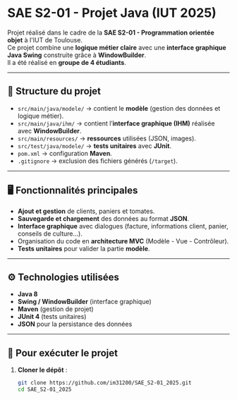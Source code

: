 # SAE S2-01 - Projet Java (IUT 2025)

Projet réalisé dans le cadre de la **SAE S2-01 - Programmation orientée objet** à l'IUT de Toulouse.  
Ce projet combine une **logique métier claire** avec une **interface graphique Java Swing** construite grâce à **WindowBuilder**.  
Il a été réalisé en **groupe de 4 étudiants**.

---

## 📂 Structure du projet

- `src/main/java/modele/` → contient le **modèle** (gestion des données et logique métier).
- `src/main/java/ihm/` → contient l’**interface graphique (IHM)** réalisée avec **WindowBuilder**.
- `src/main/resources/` → **ressources** utilisées (JSON, images).
- `src/test/java/modele/` → **tests unitaires** avec **JUnit**.
- `pom.xml` → configuration **Maven**.
- `.gitignore` → exclusion des fichiers générés (`/target`).

---

## 🖥️ Fonctionnalités principales

- **Ajout et gestion** de clients, paniers et tomates.
- **Sauvegarde et chargement** des données au format **JSON**.
- **Interface graphique** avec dialogues (facture, informations client, panier, conseils de culture…).
- Organisation du code en **architecture MVC** (Modèle - Vue - Contrôleur).
- **Tests unitaires** pour valider la partie **modèle**.

---

## ⚙️ Technologies utilisées

- **Java 8**
- **Swing / WindowBuilder** (interface graphique)
- **Maven** (gestion de projet)
- **JUnit 4** (tests unitaires)
- **JSON** pour la persistance des données

---

## 🚀 Pour exécuter le projet

1. **Cloner le dépôt** :
   ```bash
   git clone https://github.com/im31200/SAE_S2-01_2025.git
   cd SAE_S2-01_2025
